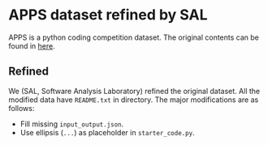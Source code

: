 # APPS dataset refined by SAL
APPS is a python coding competition dataset.
The original contents can be found in [here](https://github.com/hendrycks/apps).

## Refined
We (SAL, Software Analysis Laboratory) refined the original dataset.
All the modified data have `README.txt` in directory.
The major modifications are as follows:
* Fill missing `input_output.json`.
* Use ellipsis (`...`) as placeholder in `starter_code.py`.
